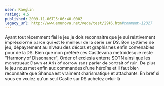```yaml
---
user: Raeglin
rating: 4.5
published: 2009-11-06T15:06:40.000Z
legacy_url: http://www.emunova.net/veda/test/2946.htm#comment-12327
---
```

Ayant tout récemment fini le jeu je dois reconnaitre que je sui relativement impréssionné parce qui est le meilleur de la série sur DS. Bon système de jeu, dépaysement au niveau des décors et graphismes enfin convenables pour de la DS. Bien que mon préféré des Castlevania metroidesque reste "Harmony of Dissonance", Order of ecclesia enterre SOTN ainsi que les monstrueux Dawn et Aria of sorrow sans parler de portrait of ruin.
De plus le jeu nous met enfin aux commandes d'une héroïne et il faut bien reconnaitre que Shanoa est vraiment charismatique et attachante.
En bref si vous en voulez qu'un seul Castle sur DS achetez celui-là